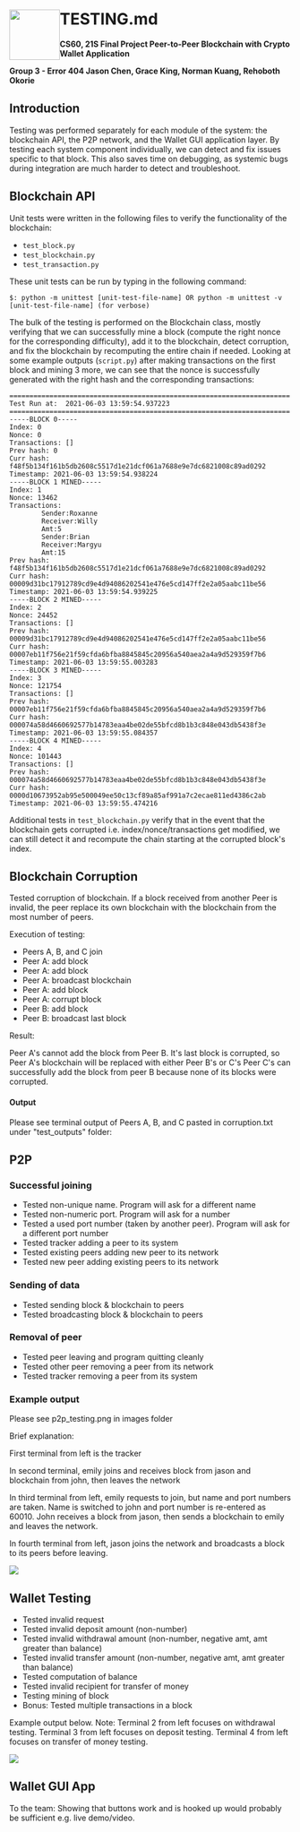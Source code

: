 <h1> <img src="https://i.imgur.com/4MOXfCU.png"
  width="90"
  height="90"
  style="float:left;">

# TESTING.md
**CS60, 21S
Final Project
Peer-to-Peer Blockchain with Crypto Wallet Application**


**Group 3 - Error 404
Jason Chen, Grace King, Norman Kuang, Rehoboth Okorie**

## Introduction

Testing was performed separately for each module of the system: the blockchain API, the P2P network, and the Wallet GUI application layer. By testing each system component individually, we can detect and fix issues specific to that block. This also saves time on debugging, as systemic bugs during integration are much harder to detect and troubleshoot.

## Blockchain API

Unit tests were written in the following files to verify the functionality of the blockchain:

- `test_block.py`
- `test_blockchain.py`
- `test_transaction.py`

These unit tests can be run by typing in the following command:

```$: python -m unittest [unit-test-file-name] OR python -m unittest -v [unit-test-file-name] (for verbose)```

The bulk of the testing is performed on the Blockchain class, mostly verifying that we can successfully mine a block (compute the right nonce for the corresponding difficulty), add it to the blockchain, detect corruption, and fix the blockchain by recomputing the entire chain if needed. Looking at some example outputs (`script.py`) after making transactions on the first block and mining 3 more, we can see that the nonce is successfully generated with the right hash and the corresponding transactions:

```
======================================================================
Test Run at:  2021-06-03 13:59:54.937223
======================================================================
-----BLOCK 0-----
Index: 0
Nonce: 0
Transactions: []
Prev hash: 0
Curr hash: f48f5b134f161b5db2608c5517d1e21dcf061a7688e9e7dc6821008c89ad0292
Timestamp: 2021-06-03 13:59:54.938224
-----BLOCK 1 MINED-----
Index: 1
Nonce: 13462
Transactions:
        Sender:Roxanne
        Receiver:Willy
        Amt:5
        Sender:Brian
        Receiver:Margyu
        Amt:15
Prev hash: f48f5b134f161b5db2608c5517d1e21dcf061a7688e9e7dc6821008c89ad0292
Curr hash: 00009d31bc17912789cd9e4d94086202541e476e5cd147ff2e2a05aabc11be56
Timestamp: 2021-06-03 13:59:54.939225
-----BLOCK 2 MINED-----
Index: 2
Nonce: 24452
Transactions: []
Prev hash: 00009d31bc17912789cd9e4d94086202541e476e5cd147ff2e2a05aabc11be56
Curr hash: 00007eb11f756e21f59cfda6bfba8845845c20956a540aea2a4a9d529359f7b6
Timestamp: 2021-06-03 13:59:55.003283
-----BLOCK 3 MINED-----
Index: 3
Nonce: 121754
Transactions: []
Prev hash: 00007eb11f756e21f59cfda6bfba8845845c20956a540aea2a4a9d529359f7b6
Curr hash: 000074a58d4660692577b14783eaa4be02de55bfcd8b1b3c848e043db5438f3e
Timestamp: 2021-06-03 13:59:55.084357
-----BLOCK 4 MINED-----
Index: 4
Nonce: 101443
Transactions: []
Prev hash: 000074a58d4660692577b14783eaa4be02de55bfcd8b1b3c848e043db5438f3e
Curr hash: 0000d10673952ab95e500049ee50c13cf89a85af991a7c2ecae811ed4386c2ab
Timestamp: 2021-06-03 13:59:55.474216
```

Additional tests in `test_blockchain.py` verify that in the event that the blockchain gets corrupted i.e. index/nonce/transactions get modified, we can still detect it and recompute the chain starting at the corrupted block's index.

## Blockchain Corruption

Tested corruption of blockchain. If a block received from another Peer is invalid, the peer replace its own blockchain with the blockchain from the most number of peers.

Execution of testing:

- Peers A, B, and C join
- Peer A: add block
- Peer A: add block
- Peer A: broadcast blockchain
- Peer A: add block
- Peer A: corrupt block
- Peer B: add block
- Peer B: broadcast last block

Result: 

Peer A's cannot add the block from Peer B. It's last block is corrupted, so Peer A's blockchain will be replaced with either Peer B's or C's
Peer C's can successfully add the block from peer B because none of its blocks were corrupted.

#### Output

Please see terminal output of Peers A, B, and C pasted in corruption.txt under "test_outputs" folder:


## P2P

### Successful joining

- Tested non-unique name. Program will ask for a different name
- Tested non-numeric port. Program will ask for a number
- Tested a used port number (taken by another peer). Program will ask for a different port number
- Tested tracker adding a peer to its system
- Tested existing peers adding new peer to its network
- Tested new peer adding existing peers to its network


### Sending of data

- Tested sending block & blockchain to peers
- Tested broadcasting block & blockchain to peers

### Removal of peer

- Tested peer leaving and program quitting cleanly
- Tested other peer removing a peer from its network
- Tested tracker removing a peer from its system


### Example output

Please see p2p_testing.png in images folder

Brief explanation: 

First terminal from left is the tracker

In second terminal, emily joins and receives block from jason and blockchain from john, then leaves the network

In third terminal from left, emily requests to join, but name and port numbers are taken. Name is switched to john and port number is re-entered as 60010. John receives a block from jason, then sends a blockchain to emily and leaves the network.

In fourth terminal from left, jason joins the network and broadcasts a block to its peers before leaving.

![](images/p2p_testing.png)



## Wallet Testing

- Tested invalid request
- Tested invalid deposit amount (non-number)
- Tested invalid withdrawal amount (non-number, negative amt, amt greater than balance)
- Tested invalid transfer amount (non-number, negative amt, amt greater than balance)
- Tested computation of balance
- Tested invalid recipient for transfer of money
- Testing mining of block
- Bonus: Tested multiple transactions in a block


Example output below. Note: Terminal 2 from left focuses on withdrawal testing. Terminal 3 from left focuses on deposit testing. Terminal 4 from left focuses on transfer of money testing.

![](images/Wallet_testing.png)

## Wallet GUI App

To the team: Showing that buttons work and is hooked up would probably be sufficient e.g. live demo/video.
